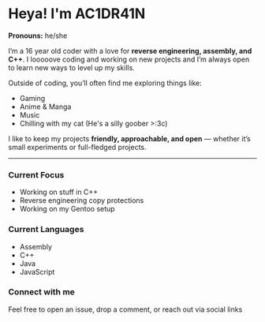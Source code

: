 # Heya!  I'm AC1DR41N

**Pronouns:** he/she

I’m a 16 year old coder with a love for **reverse engineering, assembly, and C++**. 
I looooove coding and working on new projects and I’m always open to learn new ways to level up my skills.  

Outside of coding, you’ll often find me exploring things like:  
-  Gaming
-  Anime & Manga 
-  Music 
-  Chilling with my cat (He's a silly goober >:3c) 

I like to keep my projects **friendly, approachable, and open** — whether it’s small experiments or full-fledged projects.

---

### Current Focus
- Working on stuff in C++  
- Reverse engineering copy protections
- Working on my Gentoo setup 

### Current Languages
- Assembly
- C++
- Java
- JavaScript

### Connect with me
Feel free to open an issue, drop a comment, or reach out via social links



<!---
HaZe069/HaZe069 is a ✨ special ✨ repository because its `README.md` (this file) appears on your GitHub profile.
You can click the Preview link to take a look at your changes.
--->
